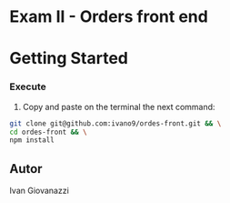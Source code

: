 # Exam II - Orders front end

# Getting Started
### Execute
1. Copy and paste on the terminal the next command:
  ```bash
  git clone git@github.com:ivano9/ordes-front.git && \
  cd ordes-front && \
  npm install
  ```

## Autor
Ivan Giovanazzi
